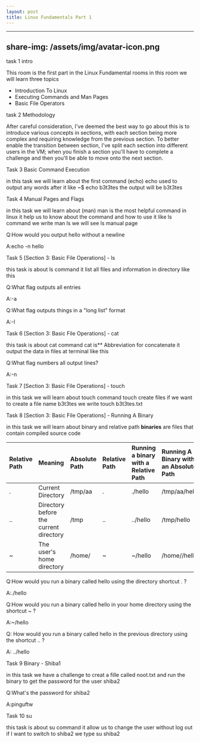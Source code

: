 ```yaml
---
layout: post
title: Linux Fundamentals Part 1
---
```

---
share-img: /assets/img/avatar-icon.png
---

task 1 intro

This room is the first part in the Linux Fundamental rooms in this room we will learn three topics

- Introduction To Linux
- Executing Commands and Man Pages
- Basic File Operators

task 2 Methodology


After careful consideration, I've deemed the best way to go about this is to introduce various concepts in sections, with each section being more complex and requiring knowledge from the previous section. To better enable the transition between section, I've split each section into different users in the VM; when you finish a section you'll have to complete a challenge and then you'll be able to move onto the next section.

Task 3 Basic Command Execution

in this task we will learn about the first command (echo) echo used to output any words after it like ~$ echo b3t3tes  the output will be b3t3tes



Task 4 Manual Pages and Flags

in this task we will learn about (man) man is the most helpful command in linux it help us to know about the command and how to use it like ls command we write man ls we will see ls manual page



Q:How would you output hello without a newline

A:echo -n hello




Task 5 [Section 3: Basic File Operations] - ls

this task is about ls command it list all files and information in directory like this



Q:What flag outputs all entries

A:-a

Q:What flag outputs things in a "long list" format

A:-l


Task 6 [Section 3: Basic File Operations] - cat

this task is about cat command cat is** Abbreviation for concatenate it output the data in files at terminal like this



Q:What flag numbers all output lines?

A:-n




Task 7 [Section 3: Basic File Operations] - touch

in this task we will learn about touch command touch create files if we want to create a file name b3t3tes we write touch b3t3tes.txt  





Task 8 [Section 3: Basic File Operations] - Running A Binary

in this task we will learn about binary and relative path **binaries** are files that contain compiled source code


|Relative Path|Meaning|Absolute Path|Relative Path|Running a binary with a Relative Path|Running A Binary with an Absolute Path|
| :- | :- | :- | :- | :- | :- |
|.|Current Directory|/tmp/aa |.|./hello|/tmp/aa/hello|
|..|Directory before the current directory|/tmp|..|../hello|/tmp/hello|
|~|The user's home directory|/home/<current user>|~|~/hello|/home/<user>/hello|

Q:How would you run a binary called hello using the directory shortcut . ?

A:./hello

Q:How would you run a binary called hello in your home directory using the shortcut ~ ?

A:~/hello

Q: How would you run a binary called hello in the previous directory using the shortcut .. ?

A: ../hello



Task 9 Binary - Shiba1

in this task we have a challenge to creat a fille called noot.txt and run the binary to get the password for the user shiba2





Q:What's the password for shiba2

A:pinguftw


Task 10 su

this task is about su command it allow us to change the user without log out if I want to switch to shiba2 we type su shiba2


